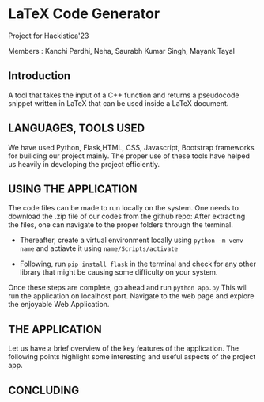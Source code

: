 # LaTeX Code Generator

Project for Hackistica'23

Members :  Kanchi Pardhi, Neha, Saurabh Kumar Singh, Mayank Tayal

## Introduction

A tool that takes the input of a C++ function and returns a pseudocode snippet written in LaTeX that can be used inside a LaTeX document.


## LANGUAGES, TOOLS USED

We have used Python, Flask,HTML, CSS, Javascript, Bootstrap frameworks for builiding our project mainly. The proper use of these tools have helped us heavily in developing the project efficiently.

## USING THE APPLICATION

The code files can be made to run locally on the system. One needs to download the .zip file of our codes from the github repo:  After extracting the files, one can navigate to the proper folders through the terminal.

* Thereafter, create a virtual environment locally using `python -m venv name` and actiavte it using `name/Scripts/activate`

* Following, run `pip install flask` in the terminal and check for any other library that might be causing some difficulty on your system. 

Once these steps are complete, go ahead and run `python app.py` This will run the application on localhost port. Navigate to the web page and explore the enjoyable Web Application.

## THE APPLICATION

Let us have a brief overview of the key features of the application. The following points highlight some interesting and useful aspects of the project app.

## CONCLUDING
